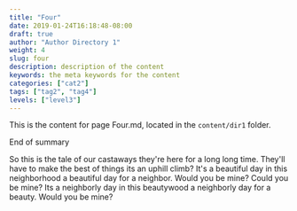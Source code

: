 ```yaml
---
title: "Four"
date: 2019-01-24T16:18:48-08:00
draft: true
author: "Author Directory 1"
weight: 4
slug: four
description: description of the content
keywords: the meta keywords for the content
categories: ["cat2"]
tags: ["tag2", "tag4"]
levels: ["level3"]
---
```


This is the content for page Four.md, located in the `content/dir1` folder. 

End of summary
<!-- more -->

So this is the tale of our castaways they're here for a long long time. They'll have to make the best of things its an uphill climb? It's a beautiful day in this neighborhood a beautiful day for a neighbor. Would you be mine? Could you be mine? Its a neighborly day in this beautywood a neighborly day for a beauty. Would you be mine? 